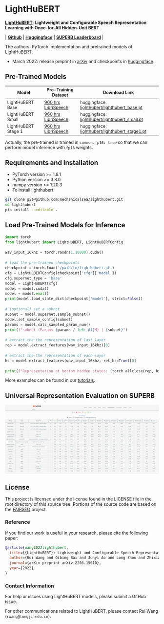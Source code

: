 # LightHuBERT

<!--**Compress pre-trained models for speech representation learning**-->

[**LightHuBERT**](https://arxiv.org/abs/2203.15610): **Lightweight and Configurable Speech Representation Learning with Once-for-All Hidden-Unit BERT**

| [**Github**](https://github.com/mechanicalsea/lighthubert) | [**Huggingface**](https://huggingface.co/mechanicalsea/lighthubert) | [**SUPERB Leaderboard**](https://superbbenchmark.org/leaderboard) |

The authors' PyTorch implementation and pretrained models of LightHuBERT.

- March 2022: release preprint in [arXiv](https://arxiv.org/abs/2203.15610) and checkpoints in [huggingface](https://huggingface.co/mechanicalsea/lighthubert).

## Pre-Trained Models

| Model | Pre-Training Dataset | Download Link |
|---|---|---|
|LightHuBERT Base| [960 hrs LibriSpeech](http://www.openslr.org/12) | huggingface: [lighthubert/lighthubert_base.pt](https://huggingface.co/mechanicalsea/lighthubert/resolve/main/lighthubert_base.pt) |
|LightHuBERT Small| [960 hrs LibriSpeech](http://www.openslr.org/12) | huggingface: [lighthubert/lighthubert_small.pt](https://huggingface.co/mechanicalsea/lighthubert/resolve/main/lighthubert_small.pt) |
|LightHuBERT Stage 1| [960 hrs LibriSpeech](http://www.openslr.org/12) | huggingface: [lighthubert/lighthubert_stage1.pt](https://huggingface.co/mechanicalsea/lighthubert/resolve/main/lighthubert_stage1.pt) |

Actually, the pre-trained is trained in `common.fp16: true` so that we can perform model inference with `fp16` weights.

## Requirements and Installation

- PyTorch version >= 1.8.1
- Python version >= 3.8.0
- numpy version >= 1.20.3
- To install lighthubert:

```sh
git clone git@github.com:mechanicalsea/lighthubert.git
cd lighthubert
pip install --editable .
```

## Load Pre-Trained Models for Inference

```python
import torch
from lighthubert import LightHuBERT, LightHuBERTConfig

wav_input_16khz = torch.randn(1,10000).cuda()

# load the pre-trained checkpoints
checkpoint = torch.load('/path/to/lighthubert.pt')
cfg = LightHuBERTConfig(checkpoint['cfg']['model'])
cfg.supernet_type = 'base'
model = LightHuBERT(cfg)
model = model.cuda()
model = model.eval()
print(model.load_state_dict(checkpoint['model'], strict=False))

# (optional) set a subnet
subnet = model.supernet.sample_subnet()
model.set_sample_config(subnet)
params = model.calc_sampled_param_num()
print(f"subnet (Params {params / 1e6:.0f}M) | {subnet}")

# extract the the representation of last layer
rep = model.extract_features(wav_input_16khz)[0]

# extract the the representation of each layer
hs = model.extract_features(wav_input_16khz, ret_hs=True)[0]

print(f"Representation at bottom hidden states: {torch.allclose(rep, hs[-1])}")
```

More examples can be found in our [tutorials](./tutorials/LightHuBERT.ipynb).

## Universal Representation Evaluation on SUPERB

![SUPERB Leaderboard](./tutorials/SUPERB_leaderboard.png)

## License

This project is licensed under the license found in the LICENSE file in the root directory of this source tree.
Portions of the source code are based on the [FAIRSEQ](https://github.com/pytorch/fairseq) project.

### Reference

If you find our work is useful in your research, please cite the following paper:

```bibtex
@article{wang2022lighthubert,
  title={{LightHuBERT}: Lightweight and Configurable Speech Representation Learning with Once-for-All Hidden-Unit {BERT}},
  author={Rui Wang and Qibing Bai and Junyi Ao and Long Zhou and Zhixiang Xiong and Zhihua Wei and Yu Zhang and Tom Ko and Haizhou Li},
  journal={arXiv preprint arXiv:2203.15610},
  year={2022}
}
```

### Contact Information

For help or issues using LightHuBERT models, please submit a GitHub issue.

For other communications related to LightHuBERT, please contact Rui Wang (`rwang@tongji.edu.cn`).
